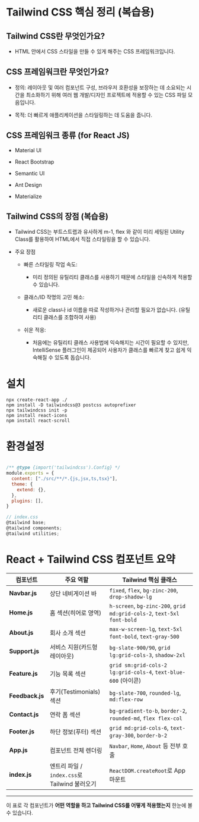# Tailwind CSS 핵심 정리 (복습용)

## Tailwind CSS란 무엇인가요?
- HTML 안에서 CSS 스타일을 만들 수 있게 해주는 CSS 프레임워크입니다.

## CSS 프레임워크란 무엇인가요?
- 정의: 레이아웃 및 여러 컴포넌트 구성, 브라우저 호환성을 보장하는 데 소요되는 시간을 최소화하기 위해 여러 웹 개발/디자인 프로젝트에 적용할 수 있는 CSS 파일 모음입니다.

- 목적: 더 빠르게 애플리케이션을 스타일링하는 데 도움을 줍니다.

## CSS 프레임워크 종류 (for React JS)
- Material UI

- React Bootstrap

- Semantic UI

- Ant Design

- Materialize

## Tailwind CSS의 장점 (복습용)
- Tailwind CSS는 부트스트랩과 유사하게 m-1, flex 와 같이 미리 세팅된 Utility Class를 활용하여 HTML에서 직접 스타일링을 할 수 있습니다.

- 주요 장점

    - 빠른 스타일링 작업 속도:
      - 미리 정의된 유틸리티 클래스를 사용하기 때문에 스타일을 신속하게 적용할 수 있습니다.

    - 클래스/ID 작명의 고민 해소:
      - 새로운 class나 id 이름을 따로 작성하거나 관리할 필요가 없습니다. (유틸리티 클래스를 조합하여 사용)

    - 쉬운 적응:
      - 처음에는 유틸리티 클래스 사용법에 익숙해지는 시간이 필요할 수 있지만, IntelliSense 플러그인이 제공되어 사용자가 클래스를 빠르게 찾고 쉽게 익숙해질 수 있도록 돕습니다.

# 설치
```
npx create-react-app ./
npm install -D tailwindcss@3 postcss autoprefixer
npx tailwindcss init -p
npm install react-icons
npm install react-scroll
```

# 환경설정

```tailwind.config.js

/** @type {import('tailwindcss').Config} */
module.exports = {
  content: ["./src/**/*.{js,jsx,ts,tsx}"],
  theme: {
    extend: {},
  },
  plugins: [],
}

// index.css
@tailwind base;
@tailwind components;
@tailwind utilities;
```

# React + Tailwind CSS 컴포넌트 요약

| 컴포넌트 | 주요 역할 | Tailwind 핵심 클래스                                                    |
|-----------|-----------|--------------------------------------------------------------------|
| **Navbar.js** | 상단 네비게이션 바 | `fixed`, `flex`, `bg-zinc-200`, `drop-shadow-lg`                   |
| **Home.js** | 홈 섹션(히어로 영역) | `h-screen`, `bg-zinc-200`, `grid md:grid-cols-2`, `text-5xl font-bold` |
| **About.js** | 회사 소개 섹션 | `max-w-screen-lg`, `text-5xl font-bold`, `text-gray-500`           |
| **Support.js** | 서비스 지원(카드형 레이아웃) | `bg-slate-900/90`, `grid lg:grid-cols-3`, `shadow-2xl`             |
| **Feature.js** | 기능 목록 섹션 | `grid sm:grid-cols-2 lg:grid-cols-4`, `text-blue-600` (아이콘)        |
| **Feedback.js** | 후기(Testimonials) 섹션 | `bg-slate-700`, `rounded-lg`, `md:flex-row`                        |
| **Contact.js** | 연락 폼 섹션 | `bg-gradient-to-b`, `border-2`, `rounded-md`, `flex flex-col`      |
| **Footer.js** | 하단 정보(푸터) 섹션 | `grid md:grid-cols-6`, `text-gray-300`, `border-b-2`               |
| **App.js** | 컴포넌트 전체 렌더링 | `Navbar`, `Home`, `About` 등 전부 호출                                  |
| **index.js** | 엔트리 파일 / `index.css`로 Tailwind 불러오기 | `ReactDOM.createRoot`로 App 마운트                                     |

---

이 표로 각 컴포넌트가 **어떤 역할을 하고 Tailwind CSS를 어떻게 적용했는지** 한눈에 볼 수 있습니다.

